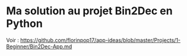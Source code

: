 # Ma solution au projet Bin2Dec en Python

Voir : https://github.com/florinpop17/app-ideas/blob/master/Projects/1-Beginner/Bin2Dec-App.md
